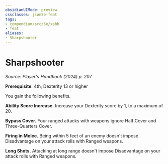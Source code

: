 ```yaml
---
obsidianUIMode: preview
cssclasses: json5e-feat
tags:
- compendium/src/5e/xphb
- feat
aliases:
- Sharpshooter
---
```

# Sharpshooter
*Source: Player's Handbook (2024) p. 207*  

**Prerequisite**: 4th; Dexterity 13 or higher

You gain the following benefits.

**Ability Score Increase.** Increase your Dexterity score by 1, to a maximum of 20.

**Bypass Cover.** Your ranged attacks with weapons ignore Half Cover and Three-Quarters Cover.

**Firing in Melee.** Being within 5 feet of an enemy doesn't impose Disadvantage on your attack rolls with Ranged weapons.

**Long Shots.** Attacking at long range doesn't impose Disadvantage on your attack rolls with Ranged weapons.